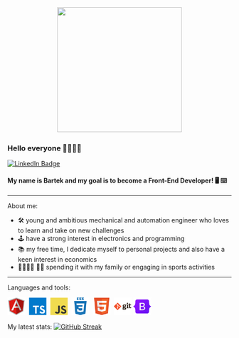 <div id="header" align="center">
  <img src="https://media.giphy.com/media/scZPhLqaVOM1qG4lT9/giphy.gif" width="280" height='280'/>
</div>

### Hello everyone 🙋‍♂️🙋‍♂️

<div id="badges" style = "maring:auto">
  <a href="https://www.linkedin.com/in/bartosz-rozwadowski-157734209/">
    <img src="https://img.shields.io/badge/LinkedIn-blue?style=for-the-badge&logo=linkedin&logoColor=white" alt="LinkedIn Badge"/>
  </a>
</div>

#### My name is Bartek and my goal is to become a Front-End Developer!  🖥 ⌨️
--- 
About me: 
* 🛠  young and ambitious mechanical and automation engineer who loves to learn and take on new challenges
* 🕹 have a strong interest in electronics and programming
* 📚 my free time, I dedicate myself to personal projects and also have a keen interest in economics
* 👨‍👩‍👧‍👦 🏋️‍♀️ spending it with my family or engaging in sports activities
---
Languages and tools: 
<div>
  <img src="https://github.com/devicons/devicon/blob/master/icons/angularjs/angularjs-original.svg" title="Angular" alt="Angular" width="40" height="40"/>&nbsp;
  <img src="https://github.com/devicons/devicon/blob/master/icons/typescript/typescript-original.svg" title="TypeScript" alt="TypeScript" width="40" height="40"/>&nbsp;
  <img src="https://github.com/devicons/devicon/blob/master/icons/javascript/javascript-original.svg" title="JavaScript" alt="JavaScript" width="40" height="40"/>&nbsp;
  <img src="https://github.com/devicons/devicon/blob/master/icons/css3/css3-plain-wordmark.svg"  title="CSS3" alt="CSS" width="40" height="40"/>&nbsp;
  <img src="https://github.com/devicons/devicon/blob/master/icons/html5/html5-original.svg" title="HTML5" alt="HTML" width="40" height="40"/>&nbsp;
  <img src="https://github.com/devicons/devicon/blob/master/icons/git/git-original-wordmark.svg" title="Git" **alt="Git" width="40" height="40"/>
  <img src="https://github.com/devicons/devicon/blob/master/icons/bootstrap/bootstrap-original.svg" title="Bootstrap" **alt="Bootstrap" width="40" height="40"/>
</div>  

My latest stats: 
[![GitHub Streak](http://github-readme-streak-stats.herokuapp.com?user=Bartroz&theme=gruvbox-duo&hide_border=true&date_format=M%20j%5B%2C%20Y%5D)](https://git.io/streak-stats)
<!--
**Bartroz/Bartroz** is a ✨ _special_ ✨ repository because its `README.md` (this file) appears on your GitHub profile.

Here are some ideas to get you started:

- 🔭 I’m currently working on ...
- 🌱 I’m currently learning ...
- 👯 I’m looking to collaborate on ...
- 🤔 I’m looking for help with ...
- 💬 Ask me about ...
- 📫 How to reach me: ...
- 😄 Pronouns: ...
- ⚡ Fun fact: ...
-->
